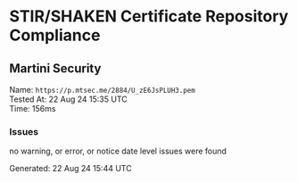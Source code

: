 # STIR/SHAKEN Certificate Repository Compliance

## Martini Security

Name: `https://p.mtsec.me/2884/U_zE6JsPLUH3.pem`\
Tested At: 22 Aug 24 15:35 UTC\
Time: 156ms

### Issues

no warning, or error, or notice date level issues were found

Generated: 22 Aug 24 15:44 UTC
